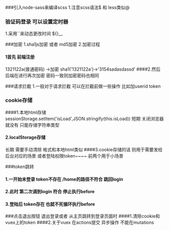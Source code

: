 ###引入node-sass来编译scss
1.注意scss语法$ 和 less类似@

### 验证码登录 可以设置定时器
1.采用``来动态更改时间 ${}__

###加密
1.sha1js加密 或者 md5加密
2.加密过程
#### 1首先 前端注册 
1321122a(普通密码) ->加密 sha1('1321122a')->'3154sadasdassd'
####2.然后 后端在进行再次加密  密码一致则加密密码也相同

###请求拦截
1.一般对于请求拦截 可以在拦截前做一些操作
    比如加userid token
    
   
###  cookie存储
####1.本地html存储
sessionStorage.setItem('isLoad',JSON.stringify(this.isLoad))
短期 关闭浏览器就没有 只能存储字符串类型
#### 2.localStorage存储
长期 需要手动清除 格式和本地html类似
####3.cookie存储的话 则用于需要发给后台对应的场景 或者登陆权限token~~~~
前两个用于小场景

###token跳转
#### 1.一开始未登录 token不存在 /home的路径不符合 跳回login
#### 2.此时 第二次调到login 符合 停止执行before
#### 3.登陆后 token存在 也就不死循环执行before

###点击退出按钮 退出登录或者 从主页跳转到登录页面时
####1.清除cookie和vuex上的token
####2.关于vuex 在actions提交 异步操作 不能在mutations